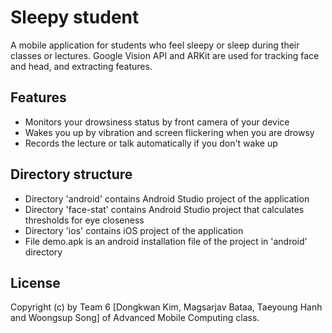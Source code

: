 # Sleepy student

A mobile application for students who feel sleepy or sleep during their classes or lectures.
Google Vision API and ARKit are used for tracking face and head, and extracting features.

Features
---------------
- Monitors your drowsiness status by front camera of your device
- Wakes you up by vibration and screen flickering when you are drowsy
- Records the lecture or talk automatically if you don't wake up

Directory structure
-----------------
- Directory 'android' contains Android Studio project of the application
- Directory 'face-stat' contains Android Studio project that calculates thresholds for eye closeness
- Directory 'ios' contains iOS project of the application
- File demo.apk is an android installation file of the project in 'android' directory

License
-------
Copyright (c) by Team 6 [Dongkwan Kim, Magsarjav Bataa, Taeyoung Hanh and Woongsup Song] of Advanced Mobile Computing class. 

